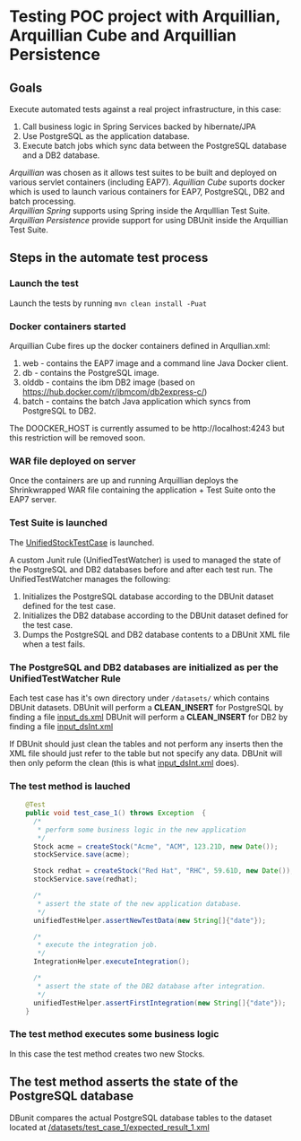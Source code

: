 # Testing POC project with Arquillian, Arquillian Cube and Arquillian Persistence
## Goals
Execute automated tests against a real project infrastructure, in this case:
1. Call business logic in Spring Services backed by hibernate/JPA
2. Use PostgreSQL as the application database.
3. Execute batch jobs which sync data between the PostgreSQL database and a DB2 database.

*Arquillian* was chosen as it allows test suites to be built and deployed on various servlet containers (including EAP7).   *Aquillian Cube* suports docker which is used to launch various containers for EAP7, PostgreSQL, DB2 and batch processing.  
*Arquillian Spring* supports using Spring inside the Arqulllian Test Suite.  
*Arquillian Persistence* provide support for using DBUnit inside the Arquillian Test Suite.  

## Steps in the automate test process

### Launch the test
Launch the tests by running `mvn clean install -Puat`

### Docker containers started 
Arquillian Cube fires up the docker containers defined in Arqullian.xml:
1. web - contains the EAP7 image and a command line Java Docker client.
2. db - contains the PostgreSQL image.
3. olddb - contains the ibm DB2 image (based on https://hub.docker.com/r/ibmcom/db2express-c/)
4. batch - contains the batch Java application which syncs from PostgreSQL to DB2.

The DOOCKER_HOST is currently assumed to be http://localhost:4243 but this restriction will be removed soon.

### WAR file deployed on server
Once the containers are up and running Arquillian deploys the Shrinkwrapped WAR file containing the application + Test Suite onto the EAP7 server.

### Test Suite is launched
The [UnifiedStockTestCase](./src/test/java/com/acme/spring/hibernate/service/impl/UnifiedStockTestCase.java) is launched.

A custom Junit rule (UnifiedTestWatcher) is used to managed the state of the PostgreSQL and DB2 databases before and after each test run. The UnifiedTestWatcher manages the following:
1. Initializes the PostgreSQL database according to the DBUnit dataset defined for the test case.
2. Initializes the DB2 database according to the DBUnit dataset defined for the test case.
3. Dumps the PostgreSQL and DB2 database contents to a DBUnit XML file when a test fails.

### The PostgreSQL and DB2 databases are initialized as per the UnifiedTestWatcher Rule
Each test case has it's own directory under `/datasets/` which contains DBUnit datasets.
DBUnit will perform a **CLEAN_INSERT** for PostgreSQL by finding a file [input_ds.xml](./src/test/resources/datasets/test_case_1/input_ds.xml)
DBUnit will perform a **CLEAN_INSERT** for DB2 by finding a file [input_dsInt.xml](./src/test/resources/datasets/test_case_1/input_dsInt.xml)

If DBUnit should just clean the tables and not perform any inserts then the XML file should just refer to the table but not specify any data. DBUnit will then only peform the clean (this is what [input_dsInt.xml](./src/test/resources/datasets/test_case_1/input_dsInt.xml) does).

### The test method is lauched
```Java
    @Test
    public void test_case_1() throws Exception  {
      /*
       * perform some business logic in the new application
       */
      Stock acme = createStock("Acme", "ACM", 123.21D, new Date());
      stockService.save(acme);

      Stock redhat = createStock("Red Hat", "RHC", 59.61D, new Date());
      stockService.save(redhat);

      /*
       * assert the state of the new application database.
       */
      unifiedTestHelper.assertNewTestData(new String[]{"date"});

      /*
       * execute the integration job.
       */
      IntegrationHelper.executeIntegration();

      /*
       * assert the state of the DB2 database after integration.
       */
      unifiedTestHelper.assertFirstIntegration(new String[]{"date"});
    }
```

### The test method executes some business logic
In this case the test method creates two new Stocks.

## The test method asserts the state of the PostgreSQL database
DBunit compares the actual PostgreSQL database tables to the dataset located at [/datasets/test_case_1/expected_result_1.xml](src/test/main/resources/datasets/test_case_1/expected_result_1.xml)

